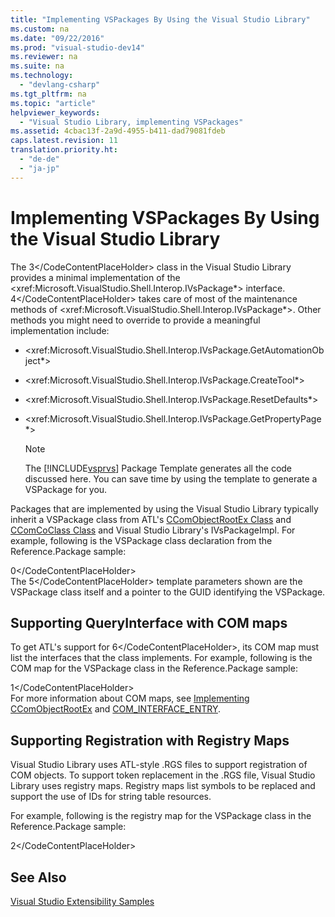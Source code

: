```yaml
---
title: "Implementing VSPackages By Using the Visual Studio Library"
ms.custom: na
ms.date: "09/22/2016"
ms.prod: "visual-studio-dev14"
ms.reviewer: na
ms.suite: na
ms.technology: 
  - "devlang-csharp"
ms.tgt_pltfrm: na
ms.topic: "article"
helpviewer_keywords: 
  - "Visual Studio Library, implementing VSPackages"
ms.assetid: 4cbac13f-2a9d-4955-b411-dad79081fdeb
caps.latest.revision: 11
translation.priority.ht: 
  - "de-de"
  - "ja-jp"
---
```

# Implementing VSPackages By Using the Visual Studio Library
The <CodeContentPlaceHolder>3\</CodeContentPlaceHolder> class in the Visual Studio Library provides a minimal implementation of the \<xref:Microsoft.VisualStudio.Shell.Interop.IVsPackage*> interface. <CodeContentPlaceHolder>4\</CodeContentPlaceHolder> takes care of most of the maintenance methods of \<xref:Microsoft.VisualStudio.Shell.Interop.IVsPackage*>. Other methods you might need to override to provide a meaningful implementation include:  
  
-   \<xref:Microsoft.VisualStudio.Shell.Interop.IVsPackage.GetAutomationObject*>  
  
-   \<xref:Microsoft.VisualStudio.Shell.Interop.IVsPackage.CreateTool*>  
  
-   \<xref:Microsoft.VisualStudio.Shell.Interop.IVsPackage.ResetDefaults*>  
  
-   \<xref:Microsoft.VisualStudio.Shell.Interop.IVsPackage.GetPropertyPage*>  
  
    > [!NOTE]
    >  The [!INCLUDE[vsprvs](../vs140/includes/vsprvs_md.md)] Package Template generates all the code discussed here. You can save time by using the template to generate a VSPackage for you.  
  
 Packages that are implemented by using the Visual Studio Library typically inherit a VSPackage class from ATL's [CComObjectRootEx Class](../vs140/ccomobjectrootex-class.md) and [CComCoClass Class](../vs140/ccomcoclass-class.md) and Visual Studio Library's IVsPackageImpl. For example, following is the VSPackage class declaration from the Reference.Package sample:  
  
<CodeContentPlaceHolder>0\</CodeContentPlaceHolder>  
 The <CodeContentPlaceHolder>5\</CodeContentPlaceHolder> template parameters shown are the VSPackage class itself and a pointer to the GUID identifying the VSPackage.  
  
## Supporting QueryInterface with COM maps  
 To get ATL's support for <CodeContentPlaceHolder>6\</CodeContentPlaceHolder>, its COM map must list the interfaces that the class implements. For example, following is the COM map for the VSPackage class in the Reference.Package sample:  
  
<CodeContentPlaceHolder>1\</CodeContentPlaceHolder>  
 For more information about COM maps, see [Implementing CComObjectRootEx](../vs140/implementing-ccomobjectrootex.md) and [COM_INTERFACE_ENTRY](../vs140/com_interface_entry-macros.md).  
  
## Supporting Registration with Registry Maps  
 Visual Studio Library uses ATL-style .RGS files to support registration of COM objects. To support token replacement in the .RGS file, Visual Studio Library uses registry maps. Registry maps list symbols to be replaced and support the use of IDs for string table resources.  
  
 For example, following is the registry map for the VSPackage class in the Reference.Package sample:  
  
<CodeContentPlaceHolder>2\</CodeContentPlaceHolder>  
## See Also  
 [Visual Studio Extensibility Samples](../vs140/vssdk-samples.md)